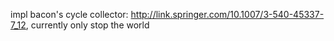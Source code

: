 impl bacon's cycle collector: <http://link.springer.com/10.1007/3-540-45337-7_12>, currently only stop the world
